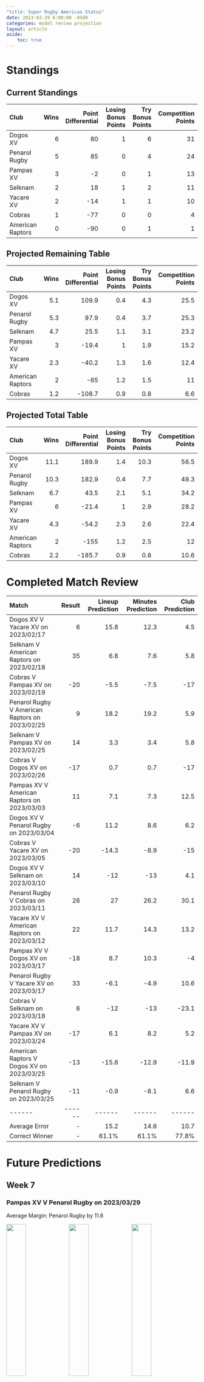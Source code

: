 ```yaml
---  
"title: Super Rugby Americas Status"  
date: 2023-03-29 6:00:00 -0500  
categories: model review projection  
layout: article  
aside:  
    toc: true  
---
```

# Standings

## Current Standings


| Club             |   Wins |   Point Differential |   Losing Bonus Points |   Try Bonus Points |   Competition Points |
|:-----------------|-------:|---------------------:|----------------------:|-------------------:|---------------------:|
| Dogos XV         |      6 |                   80 |                     1 |                  6 |                   31 |
| Penarol Rugby    |      5 |                   85 |                     0 |                  4 |                   24 |
| Pampas XV        |      3 |                   -2 |                     0 |                  1 |                   13 |
| Selknam          |      2 |                   18 |                     1 |                  2 |                   11 |
| Yacare XV        |      2 |                  -14 |                     1 |                  1 |                   10 |
| Cobras           |      1 |                  -77 |                     0 |                  0 |                    4 |
| American Raptors |      0 |                  -90 |                     0 |                  1 |                    1 |



## Projected Remaining Table


| Club             |   Wins |   Point Differential |   Losing Bonus Points |   Try Bonus Points |   Competition Points |
|:-----------------|-------:|---------------------:|----------------------:|-------------------:|---------------------:|
| Dogos XV         |    5.1 |                109.9 |                   0.4 |                4.3 |                 25.5 |
| Penarol Rugby    |    5.3 |                 97.9 |                   0.4 |                3.7 |                 25.3 |
| Selknam          |    4.7 |                 25.5 |                   1.1 |                3.1 |                 23.2 |
| Pampas XV        |    3   |                -19.4 |                   1   |                1.9 |                 15.2 |
| Yacare XV        |    2.3 |                -40.2 |                   1.3 |                1.6 |                 12.4 |
| American Raptors |    2   |                -65   |                   1.2 |                1.5 |                 11   |
| Cobras           |    1.2 |               -108.7 |                   0.9 |                0.8 |                  6.6 |



## Projected Total Table


| Club             |   Wins |   Point Differential |   Losing Bonus Points |   Try Bonus Points |   Competition Points |
|:-----------------|-------:|---------------------:|----------------------:|-------------------:|---------------------:|
| Dogos XV         |   11.1 |                189.9 |                   1.4 |               10.3 |                 56.5 |
| Penarol Rugby    |   10.3 |                182.9 |                   0.4 |                7.7 |                 49.3 |
| Selknam          |    6.7 |                 43.5 |                   2.1 |                5.1 |                 34.2 |
| Pampas XV        |    6   |                -21.4 |                   1   |                2.9 |                 28.2 |
| Yacare XV        |    4.3 |                -54.2 |                   2.3 |                2.6 |                 22.4 |
| American Raptors |    2   |               -155   |                   1.2 |                2.5 |                 12   |
| Cobras           |    2.2 |               -185.7 |                   0.9 |                0.8 |                 10.6 |



# Completed Match Review


| Match                                          |   Result |   Lineup Prediction |   Minutes Prediction |   Club Prediction |
|:-----------------------------------------------|---------:|--------------------:|---------------------:|------------------:|
| Dogos XV V Yacare XV on 2023/02/17             |        6 |                15.8 |                 12.3 |               4.5 |
| Selknam V American Raptors on 2023/02/18       |       35 |                 6.8 |                  7.6 |               5.8 |
| Cobras V Pampas XV on 2023/02/19               |      -20 |                -5.5 |                 -7.5 |             -17   |
| Penarol Rugby V American Raptors on 2023/02/25 |        9 |                18.2 |                 19.2 |               5.9 |
| Selknam V Pampas XV on 2023/02/25              |       14 |                 3.3 |                  3.4 |               5.8 |
| Cobras V Dogos XV on 2023/02/26                |      -17 |                 0.7 |                  0.7 |             -17   |
| Pampas XV V American Raptors on 2023/03/03     |       11 |                 7.1 |                  7.3 |              12.5 |
| Dogos XV V Penarol Rugby on 2023/03/04         |       -6 |                11.2 |                  8.6 |               6.2 |
| Cobras V Yacare XV on 2023/03/05               |      -20 |               -14.3 |                 -8.9 |             -15   |
| Dogos XV V Selknam on 2023/03/10               |       14 |               -12   |                -13   |               4.1 |
| Penarol Rugby V Cobras on 2023/03/11           |       26 |                27   |                 26.2 |              30.1 |
| Yacare XV V American Raptors on 2023/03/12     |       22 |                11.7 |                 14.3 |              13.2 |
| Pampas XV V Dogos XV on 2023/03/17             |      -18 |                 8.7 |                 10.3 |              -4   |
| Penarol Rugby V Yacare XV on 2023/03/17        |       33 |                -6.1 |                 -4.9 |              10.6 |
| Cobras V Selknam on 2023/03/18                 |        6 |               -12   |                -13   |             -23.1 |
| Yacare XV V Pampas XV on 2023/03/24            |      -17 |                 6.1 |                  8.2 |               5.2 |
| American Raptors V Dogos XV on 2023/03/25      |      -13 |               -15.6 |                -12.9 |             -11.9 |
| Selknam V Penarol Rugby on 2023/03/25          |      -11 |                -0.9 |                 -8.1 |               6.6 |
| ------ | ------ | ------ | ------ | ------ |
| Average Error |       - | 15.2 | 14.6 | 10.7 |
| Correct Winner |       - | 61.1% | 61.1% | 77.8% |


# Future Predictions

## Week 7

### Pampas XV V Penarol Rugby on 2023/03/29


Average Margin: Penarol Rugby by 11.6

<p float="left">
<img src="plots/performances_Pampas XV_V_Penarol Rugby_7.png" width="32%" />
<img src="plots/resultbar_Pampas XV_V_Penarol Rugby_7.png" width="32%" />
<img src="plots/spreads_Pampas XV_V_Penarol Rugby_7.png" width="32%" />
</p>

### Yacare XV V Selknam on 2023/04/01


Average Margin: Selknam by 5.6

<p float="left">
<img src="plots/performances_Yacare XV_V_Selknam_7.png" width="32%" />
<img src="plots/resultbar_Yacare XV_V_Selknam_7.png" width="32%" />
<img src="plots/spreads_Yacare XV_V_Selknam_7.png" width="32%" />
</p>

### American Raptors V Cobras on 2023/04/02


Average Margin: American Raptors by 4.6

<p float="left">
<img src="plots/performances_American Raptors_V_Cobras_7.png" width="32%" />
<img src="plots/resultbar_American Raptors_V_Cobras_7.png" width="32%" />
<img src="plots/spreads_American Raptors_V_Cobras_7.png" width="32%" />
</p>

## Week 8

### Dogos XV V Cobras on 2023/04/14


Average Margin: Dogos XV by 32.5

<p float="left">
<img src="plots/performances_Dogos XV_V_Cobras_8.png" width="32%" />
<img src="plots/resultbar_Dogos XV_V_Cobras_8.png" width="32%" />
<img src="plots/spreads_Dogos XV_V_Cobras_8.png" width="32%" />
</p>

### Yacare XV V Selknam on 2023/04/15


Average Margin: Selknam by 5.6

<p float="left">
<img src="plots/performances_Yacare XV_V_Selknam_8.png" width="32%" />
<img src="plots/resultbar_Yacare XV_V_Selknam_8.png" width="32%" />
<img src="plots/spreads_Yacare XV_V_Selknam_8.png" width="32%" />
</p>

### American Raptors V Pampas XV on 2023/04/16


Average Margin: Pampas XV by 7.1

<p float="left">
<img src="plots/performances_American Raptors_V_Pampas XV_8.png" width="32%" />
<img src="plots/resultbar_American Raptors_V_Pampas XV_8.png" width="32%" />
<img src="plots/spreads_American Raptors_V_Pampas XV_8.png" width="32%" />
</p>

## Week 9

### Penarol Rugby V Dogos XV on 2023/04/21


Average Margin: Penarol Rugby by 1.0

<p float="left">
<img src="plots/performances_Penarol Rugby_V_Dogos XV_9.png" width="32%" />
<img src="plots/resultbar_Penarol Rugby_V_Dogos XV_9.png" width="32%" />
<img src="plots/spreads_Penarol Rugby_V_Dogos XV_9.png" width="32%" />
</p>

### American Raptors V Selknam on 2023/04/22


Average Margin: Selknam by 9.8

<p float="left">
<img src="plots/performances_American Raptors_V_Selknam_9.png" width="32%" />
<img src="plots/resultbar_American Raptors_V_Selknam_9.png" width="32%" />
<img src="plots/spreads_American Raptors_V_Selknam_9.png" width="32%" />
</p>

### Yacare XV V Cobras on 2023/04/23


Average Margin: Yacare XV by 9.4

<p float="left">
<img src="plots/performances_Yacare XV_V_Cobras_9.png" width="32%" />
<img src="plots/resultbar_Yacare XV_V_Cobras_9.png" width="32%" />
<img src="plots/spreads_Yacare XV_V_Cobras_9.png" width="32%" />
</p>

## Week 10

### Pampas XV V Cobras on 2023/04/28


Average Margin: Pampas XV by 15.6

<p float="left">
<img src="plots/performances_Pampas XV_V_Cobras_10.png" width="32%" />
<img src="plots/resultbar_Pampas XV_V_Cobras_10.png" width="32%" />
<img src="plots/spreads_Pampas XV_V_Cobras_10.png" width="32%" />
</p>

### Selknam V Dogos XV on 2023/04/29


Average Margin: Dogos XV by 10.1

<p float="left">
<img src="plots/performances_Selknam_V_Dogos XV_10.png" width="32%" />
<img src="plots/resultbar_Selknam_V_Dogos XV_10.png" width="32%" />
<img src="plots/spreads_Selknam_V_Dogos XV_10.png" width="32%" />
</p>

### American Raptors V Penarol Rugby on 2023/04/30


Average Margin: Penarol Rugby by 21.5

<p float="left">
<img src="plots/performances_American Raptors_V_Penarol Rugby_10.png" width="32%" />
<img src="plots/resultbar_American Raptors_V_Penarol Rugby_10.png" width="32%" />
<img src="plots/spreads_American Raptors_V_Penarol Rugby_10.png" width="32%" />
</p>

## Week 11

### Dogos XV V Pampas XV on 2023/05/05


Average Margin: Dogos XV by 20.5

<p float="left">
<img src="plots/performances_Dogos XV_V_Pampas XV_11.png" width="32%" />
<img src="plots/resultbar_Dogos XV_V_Pampas XV_11.png" width="32%" />
<img src="plots/spreads_Dogos XV_V_Pampas XV_11.png" width="32%" />
</p>

### Selknam V Cobras on 2023/05/06


Average Margin: Selknam by 17.8

<p float="left">
<img src="plots/performances_Selknam_V_Cobras_11.png" width="32%" />
<img src="plots/resultbar_Selknam_V_Cobras_11.png" width="32%" />
<img src="plots/spreads_Selknam_V_Cobras_11.png" width="32%" />
</p>

### American Raptors V Yacare XV on 2023/05/07


Average Margin: Yacare XV by 0.7

<p float="left">
<img src="plots/performances_American Raptors_V_Yacare XV_11.png" width="32%" />
<img src="plots/resultbar_American Raptors_V_Yacare XV_11.png" width="32%" />
<img src="plots/spreads_American Raptors_V_Yacare XV_11.png" width="32%" />
</p>

## Week 12

### Pampas XV V Selknam on 2023/05/12


Average Margin: Selknam by 0.6

<p float="left">
<img src="plots/performances_Pampas XV_V_Selknam_12.png" width="32%" />
<img src="plots/resultbar_Pampas XV_V_Selknam_12.png" width="32%" />
<img src="plots/spreads_Pampas XV_V_Selknam_12.png" width="32%" />
</p>

### Penarol Rugby V Cobras on 2023/05/12


Average Margin: Penarol Rugby by 29.9

<p float="left">
<img src="plots/performances_Penarol Rugby_V_Cobras_12.png" width="32%" />
<img src="plots/resultbar_Penarol Rugby_V_Cobras_12.png" width="32%" />
<img src="plots/spreads_Penarol Rugby_V_Cobras_12.png" width="32%" />
</p>

### Yacare XV V Dogos XV on 2023/05/12


Average Margin: Dogos XV by 18.5

<p float="left">
<img src="plots/performances_Yacare XV_V_Dogos XV_12.png" width="32%" />
<img src="plots/resultbar_Yacare XV_V_Dogos XV_12.png" width="32%" />
<img src="plots/spreads_Yacare XV_V_Dogos XV_12.png" width="32%" />
</p>

## Week 13

### Penarol Rugby V Pampas XV on 2023/05/19


Average Margin: Penarol Rugby by 18.3

<p float="left">
<img src="plots/performances_Penarol Rugby_V_Pampas XV_13.png" width="32%" />
<img src="plots/resultbar_Penarol Rugby_V_Pampas XV_13.png" width="32%" />
<img src="plots/spreads_Penarol Rugby_V_Pampas XV_13.png" width="32%" />
</p>

### Selknam V Yacare XV on 2023/05/20


Average Margin: Selknam by 11.8

<p float="left">
<img src="plots/performances_Selknam_V_Yacare XV_13.png" width="32%" />
<img src="plots/resultbar_Selknam_V_Yacare XV_13.png" width="32%" />
<img src="plots/spreads_Selknam_V_Yacare XV_13.png" width="32%" />
</p>

### Dogos XV V American Raptors on 2023/05/21


Average Margin: Dogos XV by 29.4

<p float="left">
<img src="plots/performances_Dogos XV_V_American Raptors_13.png" width="32%" />
<img src="plots/resultbar_Dogos XV_V_American Raptors_13.png" width="32%" />
<img src="plots/spreads_Dogos XV_V_American Raptors_13.png" width="32%" />
</p>

## Week 14

### Pampas XV V Yacare XV on 2023/05/26


Average Margin: Pampas XV by 8.7

<p float="left">
<img src="plots/performances_Pampas XV_V_Yacare XV_14.png" width="32%" />
<img src="plots/resultbar_Pampas XV_V_Yacare XV_14.png" width="32%" />
<img src="plots/spreads_Pampas XV_V_Yacare XV_14.png" width="32%" />
</p>

### Penarol Rugby V Selknam on 2023/05/26


Average Margin: Penarol Rugby by 15.6

<p float="left">
<img src="plots/performances_Penarol Rugby_V_Selknam_14.png" width="32%" />
<img src="plots/resultbar_Penarol Rugby_V_Selknam_14.png" width="32%" />
<img src="plots/spreads_Penarol Rugby_V_Selknam_14.png" width="32%" />
</p>

### Cobras V American Raptors on 2023/05/27


Average Margin: Cobras by 1.1

<p float="left">
<img src="plots/performances_Cobras_V_American Raptors_14.png" width="32%" />
<img src="plots/resultbar_Cobras_V_American Raptors_14.png" width="32%" />
<img src="plots/spreads_Cobras_V_American Raptors_14.png" width="32%" />
</p>
